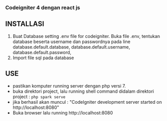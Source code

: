 ### Codeigniter 4 dengan react js

## INSTALLASI

1. Buat Database setting .env file for codeigniter. 
Buka file .env, tentukan database beserta username dan passwordnya pada line database.default.database, database.default.username, database.default.password, 
2. Import file sql pada database

## USE

- pastikan komputer running server dengan php versi 7. 
- buka direktori project, lalu running shell command didalam direktori project : `php spark serve`
- jika berhasil akan muncul : "CodeIgniter development server started on http://localhost:8080"
- Buka browser lalu running http://localhost:8080

